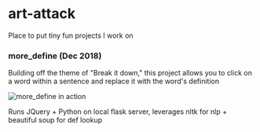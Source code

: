 # art-attack
Place to put tiny fun projects I work on

### more_define (Dec 2018)
Building off the theme of "Break it down," this project allows you to click on a word within a sentence and replace it with the word's definition

![more_define in action](https://media.giphy.com/media/ddxE5ihjWuqRz7eGdv/giphy.gif)

Runs JQuery + Python on local flask server, leverages nltk for nlp + beautiful soup for def lookup
